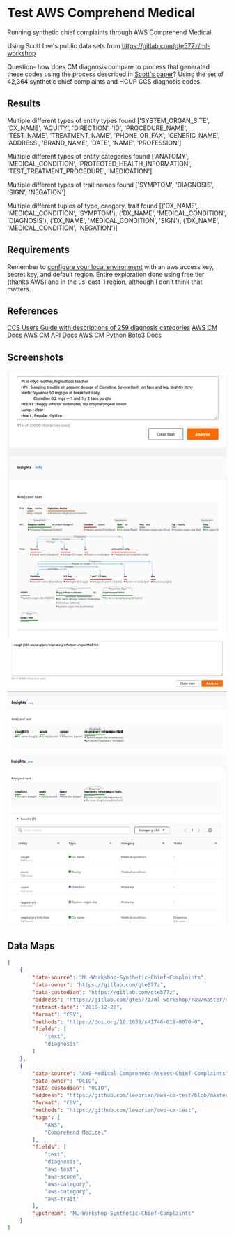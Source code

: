 # Test AWS Comprehend Medical

Running synthetic chief complaints through AWS Comprehend Medical.

Using Scott Lee's public data sets from <https://gitlab.com/gte577z/ml-workshop>

Question- how does CM diagnosis compare to process that generated these codes using the process described in [Scott's paper](https://www.nature.com/articles/s41746-018-0070-0)? Using the set of 42,364 synthetic chief complaints and HCUP CCS diagnosis codes.

## Results

Multiple different types of entity types found ['SYSTEM_ORGAN_SITE', 'DX_NAME', 'ACUITY', 'DIRECTION', 'ID', 'PROCEDURE_NAME', 'TEST_NAME', 'TREATMENT_NAME', 'PHONE_OR_FAX', 'GENERIC_NAME', 'ADDRESS', 'BRAND_NAME', 'DATE', 'NAME', 'PROFESSION']

Multiple different types of entity categories found ['ANATOMY', 'MEDICAL_CONDITION', 'PROTECTED_HEALTH_INFORMATION', 'TEST_TREATMENT_PROCEDURE', 'MEDICATION']

Multiple different types of trait names found ['SYMPTOM', 'DIAGNOSIS', 'SIGN', 'NEGATION']

Multiple different tuples of type, caegory, trait found [('DX_NAME', 'MEDICAL_CONDITION', 'SYMPTOM'), ('DX_NAME', 'MEDICAL_CONDITION', 'DIAGNOSIS'), ('DX_NAME', 'MEDICAL_CONDITION', 'SIGN'), ('DX_NAME', 'MEDICAL_CONDITION', 'NEGATION')]

## Requirements

Remember to [configure your local environment](https://docs.aws.amazon.com/cli/latest/userguide/cli-chap-configure.html#cli-quick-configuration) with an aws access key, secret key, and default region. Entire exploration done using free tier (thanks AWS) and in the us-east-1 region, although I don't think that matters.

## References

[CCS Users Guide with descriptions of 259 diagnosis categories](https://www.hcup-us.ahrq.gov/toolssoftware/ccs/CCSUsersGuide.pdf)
[AWS CM Docs](https://docs.aws.amazon.com/comprehend/latest/dg/comprehend-medical.html)
[AWS CM API Docs](https://docs.aws.amazon.com/comprehend/latest/dg/API_Reference.html)
[AWS CM Python Boto3 Docs](https://boto3.amazonaws.com/v1/documentation/api/latest/reference/services/comprehendmedical.html)

## Screenshots

![Default Amazon Example Screenshot](/doc/amazon-example-screenshot.png)
![Example input and insight screenshot from CM console using a synthetic chief complaint screenshot](doc/synthetic-syndromic-example-screenshot.png)
![Example insight and results screenshot from CM console using same synthetic chief complaint](doc/synthetic-syndromic-example-results-screenshot.png)

## Data Maps

```json
[
    {
        "data-source": "ML-Workshop-Synthetic-Chief-Complaints",
        "data-owner": "https://gitlab.com/gte577z",
        "data-custodian": "https://gitlab.com/gte577z",
        "address": "https://gitlab.com/gte577z/ml-workshop/raw/master/data/text.csv",
        "extract-date": "2018-12-20",
        "format": "CSV",
        "methods": "https://doi.org/10.1038/s41746-018-0070-0",
        "fields": [
            "text",
            "diagnosis"
        ]
    },
    {
        "data-source": "AWS-Medical-Comprehend-Assess-Chief-Complaints",
        "data-owner": "OCIO",
        "data-custodian": "OCIO",
        "address": "https://github.com/leebrian/aws-cm-test/blob/master/dat/text-acm.csv",
        "format": "CSV",
        "methods": "https://github.com/leebrian/aws-cm-test",
        "tags": [
            "AWS",
            "Comprehend Medical"
        ],
        "fields": [
            "text",
            "diagnosis",
            "aws-text",
            "aws-score",
            "aws-category",
            "aws-category",
            "aws-trait"
        ],
        "upstream": "ML-Workshop-Synthetic-Chief-Complaints"
    }
]
```
